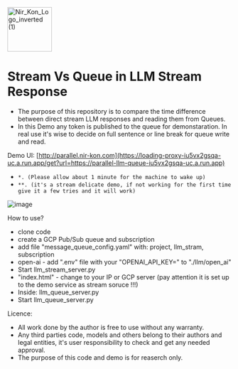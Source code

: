 <p align="left">
<!--   <img src="https://github.com/konnir/x_grammar_spelling/assets/119952960/f415aef0-dd6b-4223-81be-9ce5d677b53a" alt="anyword_logo" width="150" style="margin-left: 50px;"/> -->
  <img src="https://github.com/konnir/x_grammar_spelling/assets/119952960/aaae3161-5d93-4e82-87bf-1ac468f1817a" alt="Nir_Kon_Logo_inverted (1)" width="100"/>
</p>

# Stream Vs Queue in LLM Stream Response
- The purpose of this repository is to compare the time difference between direct stream LLM responses and reading them from Queues. 
- In this Demo any token is published to the queue for demonstaration. In real use it's wise to decide on full sentence or line break for queue write and read.

Demo UI: [http://parallel.nir-kon.com](https://loading-proxy-iu5vx2gsqa-uc.a.run.app/get?url=https://parallel-llm-queue-iu5vx2gsqa-uc.a.run.app)
- `*. (Please allow about 1 minute for the machine to wake up)`
- `**. (it's a stream delicate demo, if not working for the first time give it a few tries and it will work)`

![image](https://github.com/konnir/llm_straem_from_queue/assets/119952960/c68a35f3-3941-40f6-8b48-9342c009f5cc)

How to use?
- clone code
- create a GCP Pub/Sub queue and subscription
- add file "message_queue_config.yaml" with: project, llm_stram, subscription
- open-ai - add ".env" file with your "OPENAI_API_KEY=" to "./llm/open_ai"
- Start llm_stream_server.py
- "index.html" - change to your IP or GCP server (pay attention it is set up to the demo service as stream soruce !!!)
- Inside: llm_queue_server.py
- Start llm_queue_server.py

Licence: 
- All work done by the author is free to use without any warranty.
- Any third parties code, models and others belong to their authors and legal entities, it's user responsibility to check and get any needed approval.
- The purpose of this code and demo is for reaserch only. 
